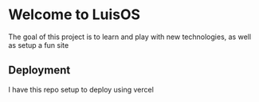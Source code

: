 # Welcome to LuisOS

The goal of this project is to learn and play with new technologies, as well as setup a fun site

## Deployment

I have this repo setup to deploy using vercel
